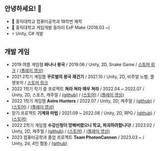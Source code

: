 <!--
**binson94/binson94** is a ✨ _special_ ✨ repository because its `README.md` (this file) appears on your GitHub profile.

Here are some ideas to get you started:

- 🌱 I’m currently learning ...
- 👯 I’m looking to collaborate on ...
- 🤔 I’m looking for help with ...
- 💬 Ask me about ...
- 📫 How to reach me: ...
- 😄 Pronouns: ...
- ⚡ Fun fact: ...
-->
## 안녕하세요! 👋
- 🔭 홍익대학교 컴퓨터공학과 18학번 재학
- 🔭 홍익대학교 게임개발 동아리 ExP Make (2018.03 ~)
- ⚡ Unity, C# 개발

## 개발 게임
- 2019 여름 게임잼 **바나나 왕국** / 2019.06 / Unity, 2D, Snake Game / [스토어 링크](https://play.google.com/store/apps/details?id=com.EXP.monkey) / [(플레이 영상)](https://youtu.be/orLqrSUzeiM)
- 2021 2학기 게임잼 **꾸르벌의 왕국 재건기** / 2021.10 / Unity, 2D, 비주얼 노벨, 플랫포머 / [스토어 링크](https://play.google.com/store/apps/details?id=com.ExPStudio.TheRebuildingoftheKingdomofbee)
- 2022 1학기 학기 중 프로젝트 **쳐라 쳐라 매우 쳐라** / 2022.04 ~ 2022.07 / Unity, 2D, 스포츠, 캐주얼 / [(github)](https://github.com/binson94/HitItHitIt) / [(스토어)](https://play.google.com/store/apps/details?id=com.ExPStudio.HitItHitIt) / [(플레이 영상)](https://youtu.be/O8PyJGZpcdk)
- 2022 1학기 게임잼 **Astro Hunters** / 2022.07 / Unity, 2D, 캐주얼 / [(github)](https://github.com/binson94/TimeAttack) / [(스토어)](https://play.google.com/store/apps/details?id=com.ExPStudio.AstroHunters) / [(플레이 영상)](https://youtu.be/kkWND_d6hA4)
- 장기 프로젝트 **기계와 마법** / 2021.09 ~ 2022.08 / Unity, 2D, RPG / [(github)](https://github.com/binson94/MechVSMagic) / [(스토어)](https://play.google.com/store/apps/details?id=com.teammvm.mechvsmagic)
- 2022 2학기 게임잼 **수강신청이 망해버렸으니 학교, 파괴하려합니다!** / 2023.02 / Unity, 2D, 캐주얼 / [(github)](https://github.com/binson94/HongDaeBreaker) / [(스토어)](https://play.google.com/store/apps/details?id=com.ExPStudio.HongDaeBreaker) / [(플레이 영상)](https://youtu.be/IDr0YXHFfXE)
- 2023 컴퓨터공학과 졸업 프로젝트 **Team PhotonCannon** / 2023.03 ~ / Unity, 2d, 4인 협동 / [(github)](https://github.com/ParkSeongTeak/GraduationProject)
